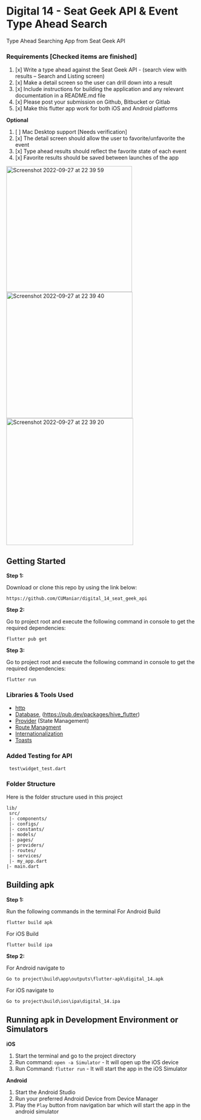 # Digital 14 - Seat Geek API & Event Type Ahead Search

Type Ahead Searching App from Seat Geek API

### Requirements [Checked items are finished]

1.	[x] Write a type ahead against the Seat Geek API - (search view with results – Search and Listing screen)
2.	[x] Make a detail screen so the user can drill down into a result
3.	[x] Include instructions for building the application and any relevant documentation in a README.md file
4.	[x] Please post your submission on Github, Bitbucket or Gitlab
5.	[x] Make this flutter app work for both iOS and Android platforms


**Optional**
1.	[ ] Mac Desktop support [Needs verification]
2.	[x] The detail screen should allow the user to favorite/unfavorite the event
3.	[x] Type ahead results should reflect the favorite state of each event
4.	[x] Favorite results should be saved between launches of the app


<img width="332" alt="Screenshot 2022-09-27 at 22 39 59" src="https://user-images.githubusercontent.com/37377238/192591750-8c47d67d-6f5b-41c8-8622-805193696e2f.png">  <img width="333" alt="Screenshot 2022-09-27 at 22 39 40" src="https://user-images.githubusercontent.com/37377238/192591697-bea8859b-296c-4ea4-94e4-2073b1709202.png">  <img width="335" alt="Screenshot 2022-09-27 at 22 39 20" src="https://user-images.githubusercontent.com/37377238/192591632-18cc74c3-5133-4b27-8827-794ab53b6c3f.png">



## Getting Started


**Step 1:**

Download or clone this repo by using the link below:

```
https://github.com/CUManiar/digital_14_seat_geek_api
```

**Step 2:**

Go to project root and execute the following command in console to get the required dependencies:

```
flutter pub get 
```
**Step 3:**

Go to project root and execute the following command in console to get the required dependencies:

```
flutter run
```

### Libraries & Tools Used

* [http](https://pub.dev/packages/http)
* [Database](https://pub.dev/packages/hive), (https://pub.dev/packages/hive_flutter)
* [Provider](https://pub.dev/packages/provider) (State Management)
* [Route Managment](https://pub.dev/packages/go_router)
* [Internationalization](https://pub.dev/packages/intl)
* [Toasts](https://pub.dev/packages/flutter_easyloading)

### Added Testing for API

```
 test\widget_test.dart 
```

### Folder Structure



Here is the folder structure used in this project

```
lib/
 src/
 |- components/
 |- configs/
 |- constants/
 |- models/
 |- pages/
 |- providers/
 |- routes/
 |- services/
 |- my_app.dart
|- main.dart

```


## Building apk

**Step 1:**

Run the following commands in the terminal
For Android Build
```
flutter build apk
```
For iOS Build
```
flutter build ipa
```
**Step 2:**

For Android navigate to
```
Go to project\build\app\outputs\flutter-apk\digital_14.apk
```
For iOS navigate to
```
Go to project\build\ios\ipa\digital_14.ipa
```



## Running apk in Development Environment or Simulators

**iOS**


1. Start the terminal and go to the project directory
2. Run command: `open -a Simulator` - It will open up the iOS device
3. Run Command: `flutter run` - It will start the app in the iOS Simulator


**Android**

1. Start the Android Studio
2. Run your preferred Android Device from Device Manager
3. Play the `Play` button from navigation bar which will start the app in the android simulator
